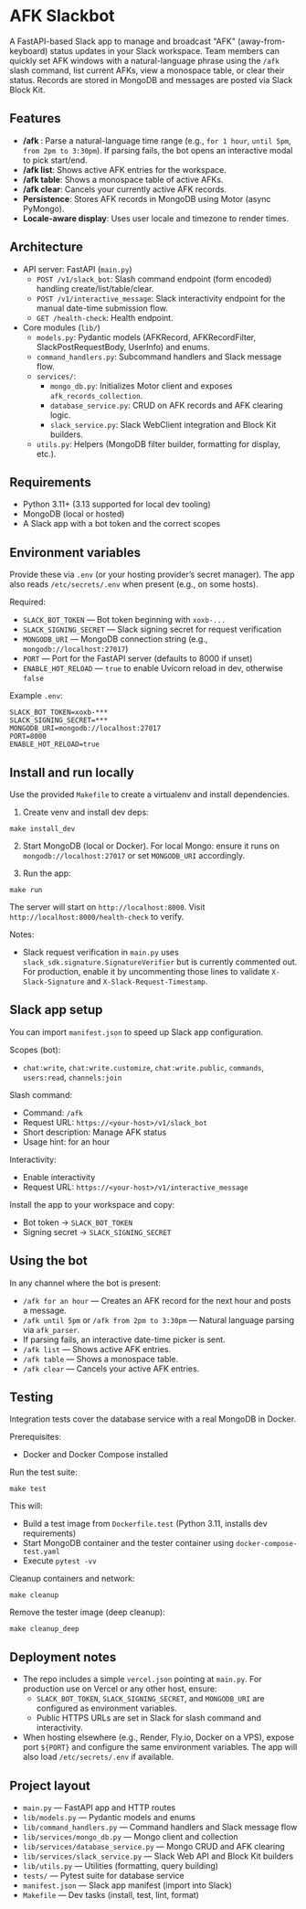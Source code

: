 # AFK Slackbot

A FastAPI-based Slack app to manage and broadcast "AFK" (away-from-keyboard) status updates in your Slack workspace. Team members can quickly set AFK windows with a natural-language phrase using the `/afk` slash command, list current AFKs, view a monospace table, or clear their status. Records are stored in MongoDB and messages are posted via Slack Block Kit.

## Features
- **/afk <phrase>**: Parse a natural-language time range (e.g., `for 1 hour`, `until 5pm`, `from 2pm to 3:30pm`). If parsing fails, the bot opens an interactive modal to pick start/end.
- **/afk list**: Shows active AFK entries for the workspace.
- **/afk table**: Shows a monospace table of active AFKs.
- **/afk clear**: Cancels your currently active AFK records.
- **Persistence**: Stores AFK records in MongoDB using Motor (async PyMongo).
- **Locale-aware display**: Uses user locale and timezone to render times.

## Architecture
- API server: FastAPI (`main.py`)
  - `POST /v1/slack_bot`: Slash command endpoint (form encoded) handling create/list/table/clear.
  - `POST /v1/interactive_message`: Slack interactivity endpoint for the manual date-time submission flow.
  - `GET /health-check`: Health endpoint.
- Core modules (`lib/`)
  - `models.py`: Pydantic models (AFKRecord, AFKRecordFilter, SlackPostRequestBody, UserInfo) and enums.
  - `command_handlers.py`: Subcommand handlers and Slack message flow.
  - `services/`:
    - `mongo_db.py`: Initializes Motor client and exposes `afk_records_collection`.
    - `database_service.py`: CRUD on AFK records and AFK clearing logic.
    - `slack_service.py`: Slack WebClient integration and Block Kit builders.
  - `utils.py`: Helpers (MongoDB filter builder, formatting for display, etc.).

## Requirements
- Python 3.11+ (3.13 supported for local dev tooling)
- MongoDB (local or hosted)
- A Slack app with a bot token and the correct scopes

## Environment variables
Provide these via `.env` (or your hosting provider’s secret manager). The app also reads `/etc/secrets/.env` when present (e.g., on some hosts).

Required:
- `SLACK_BOT_TOKEN` — Bot token beginning with `xoxb-...`
- `SLACK_SIGNING_SECRET` — Slack signing secret for request verification
- `MONGODB_URI` — MongoDB connection string (e.g., `mongodb://localhost:27017`)
- `PORT` — Port for the FastAPI server (defaults to 8000 if unset)
- `ENABLE_HOT_RELOAD` — `true` to enable Uvicorn reload in dev, otherwise `false`

Example `.env`:
```
SLACK_BOT_TOKEN=xoxb-***
SLACK_SIGNING_SECRET=***
MONGODB_URI=mongodb://localhost:27017
PORT=8000
ENABLE_HOT_RELOAD=true
```

## Install and run locally
Use the provided `Makefile` to create a virtualenv and install dependencies.

1) Create venv and install dev deps:
```
make install_dev
```

2) Start MongoDB (local or Docker). For local Mongo: ensure it runs on `mongodb://localhost:27017` or set `MONGODB_URI` accordingly.

3) Run the app:
```
make run
```
The server will start on `http://localhost:8000`. Visit `http://localhost:8000/health-check` to verify.

Notes:
- Slack request verification in `main.py` uses `slack_sdk.signature.SignatureVerifier` but is currently commented out. For production, enable it by uncommenting those lines to validate `X-Slack-Signature` and `X-Slack-Request-Timestamp`.

## Slack app setup
You can import `manifest.json` to speed up Slack app configuration.

Scopes (bot):
- `chat:write`, `chat:write.customize`, `chat:write.public`, `commands`, `users:read`, `channels:join`

Slash command:
- Command: `/afk`
- Request URL: `https://<your-host>/v1/slack_bot`
- Short description: Manage AFK status
- Usage hint: for an hour

Interactivity:
- Enable interactivity
- Request URL: `https://<your-host>/v1/interactive_message`

Install the app to your workspace and copy:
- Bot token → `SLACK_BOT_TOKEN`
- Signing secret → `SLACK_SIGNING_SECRET`

## Using the bot
In any channel where the bot is present:
- `/afk for an hour` — Creates an AFK record for the next hour and posts a message.
- `/afk until 5pm` or `/afk from 2pm to 3:30pm` — Natural language parsing via `afk_parser`.
- If parsing fails, an interactive date-time picker is sent.
- `/afk list` — Shows active AFK entries.
- `/afk table` — Shows a monospace table.
- `/afk clear` — Cancels your active AFK entries.

## Testing
Integration tests cover the database service with a real MongoDB in Docker.

Prerequisites:
- Docker and Docker Compose installed

Run the test suite:
```
make test
```
This will:
- Build a test image from `Dockerfile.test` (Python 3.11, installs dev requirements)
- Start MongoDB container and the tester container using `docker-compose-test.yaml`
- Execute `pytest -vv`

Cleanup containers and network:
```
make cleanup
```
Remove the tester image (deep cleanup):
```
make cleanup_deep
```

## Deployment notes
- The repo includes a simple `vercel.json` pointing at `main.py`. For production use on Vercel or any other host, ensure:
  - `SLACK_BOT_TOKEN`, `SLACK_SIGNING_SECRET`, and `MONGODB_URI` are configured as environment variables.
  - Public HTTPS URLs are set in Slack for slash command and interactivity.
- When hosting elsewhere (e.g., Render, Fly.io, Docker on a VPS), expose port `${PORT}` and configure the same environment variables. The app will also load `/etc/secrets/.env` if available.

## Project layout
- `main.py` — FastAPI app and HTTP routes
- `lib/models.py` — Pydantic models and enums
- `lib/command_handlers.py` — Command handlers and Slack message flow
- `lib/services/mongo_db.py` — Mongo client and collection
- `lib/services/database_service.py` — Mongo CRUD and AFK clearing
- `lib/services/slack_service.py` — Slack Web API and Block Kit builders
- `lib/utils.py` — Utilities (formatting, query building)
- `tests/` — Pytest suite for database service
- `manifest.json` — Slack app manifest (import into Slack)
- `Makefile` — Dev tasks (install, test, lint, format)
